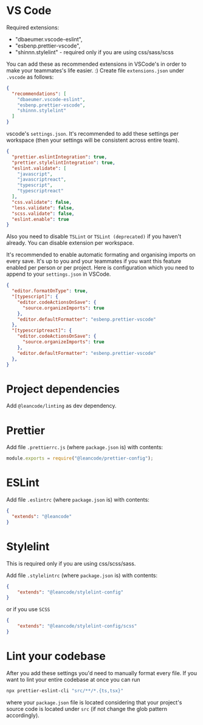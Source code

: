 # VS Code

Required extensions:

- "dbaeumer.vscode-eslint",
- "esbenp.prettier-vscode",
- "shinnn.stylelint" - required only if you are using css/sass/scss

You can add these as recommended extensions in VSCode's in order to make your teammates's life easier. :)
Create file  `extensions.json` under `.vscode` as follows:

```json
{
  "recommendations": [
    "dbaeumer.vscode-eslint",
    "esbenp.prettier-vscode",
    "shinnn.stylelint"
  ]
}
```

vscode's `settings.json`. It's recommended to add these settings per workspace (then your settings will be consistent across entire team).
```json
{
  "prettier.eslintIntegration": true,
  "prettier.stylelintIntegration": true,
  "eslint.validate": [
    "javascript",
    "javascriptreact",
    "typescript",
    "typescriptreact"
  ],
  "css.validate": false,
  "less.validate": false,
  "scss.validate": false,
  "eslint.enable": true
}
```

Also you need to disable `TSLint` or `TSLint (deprecated)` if you haven't already. You can disable extension per workspace.

It's recommended to enable automatic formating and organising imports on every save. It's up to you and your teammates if you want this feature enabled per person or per project. Here is configuration which you need to append to your `settings.json` in VSCode.

```json
{
  "editor.formatOnType": true,
  "[typescript]": {
    "editor.codeActionsOnSave": {
      "source.organizeImports": true
    },
    "editor.defaultFormatter": "esbenp.prettier-vscode"
  },
  "[typescriptreact]": {
    "editor.codeActionsOnSave": {
      "source.organizeImports": true
    },
    "editor.defaultFormatter": "esbenp.prettier-vscode"
  },
}
```

# Project dependencies

Add `@leancode/linting` as dev dependency.

# Prettier

Add file `.prettierrc.js`  (where `package.json` is) with contents:

```js
module.exports = require("@leancode/prettier-config");
```

# ESLint

Add file `.eslintrc`  (where `package.json` is) with contents:

```json
{
  "extends": "@leancode"
}
```

# Stylelint

This is required only if you are using css/scss/sass.

Add file `.stylelintrc`  (where `package.json` is) with contents:

```json
{
    "extends": "@leancode/stylelint-config"
}
```

or if you use `SCSS`
```json
{
    "extends": "@leancode/stylelint-config/scss"
}
```

# Lint your codebase

After you add these settings you'd need to manually format every file. If you want to lint your entire codebase at once you can run
```sh
npx prettier-eslint-cli "src/**/*.{ts,tsx}"
```
where your `package.json` file is located considering that your project's source code is located under `src` (if not change the glob pattern accordingly).
